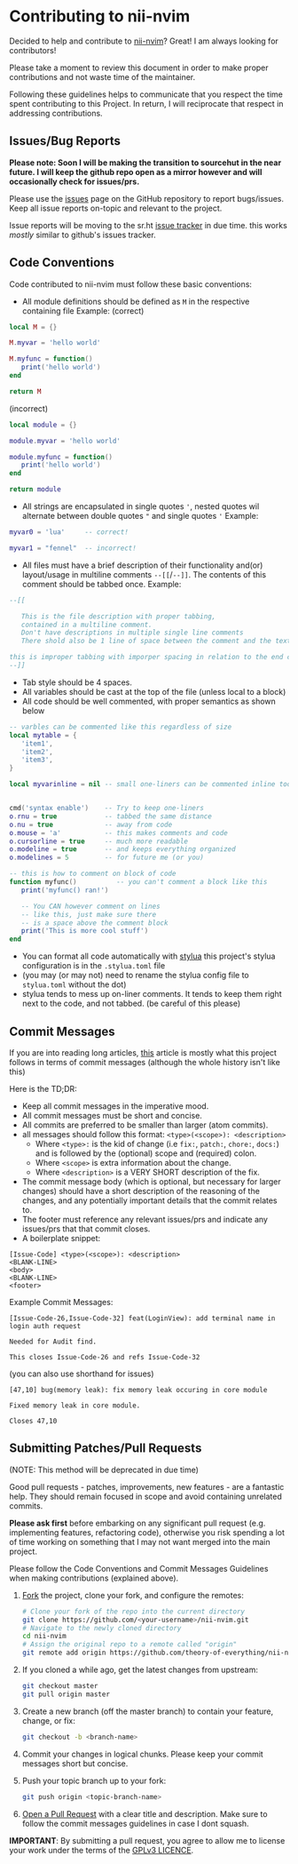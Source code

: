 # Contributing to nii-nvim

Decided to help and contribute to [nii-nvim](https://github.com/Theory-of-Everything/nii-nvim)? Great! I am always looking for contributors!

Please take a moment to review this document in order to make proper contributions and not waste time of the maintainer.

Following these guidelines helps to communicate that you respect the time spent contributing to this Project.
In return, I will reciprocate that respect in addressing contributions.

## Issues/Bug Reports

**Please note: Soon I will be making the transition to sourcehut in the near future. I will keep the github repo open as a mirror however and will occasionally check for issues/prs.**

Please use the [issues](https://github.com/Theory-of-Everything/nii-nvim/issues) page on the GitHub repository to report bugs/issues.
Keep all issue reports on-topic and relevant to the project.

Issue reports will be moving to the sr.ht [issue tracker](https://todo.sr.ht/~theorytoe/nii-nvim-bugs) in due time. this works *mostly* similar to github's issues tracker.

<a name="code-conventions"></a>

## Code Conventions

Code contributed to nii-nvim must follow these basic conventions:

- All module definitions should be defined as `M` in the respective containing file
  Example:
  (correct)

```lua
local M = {}

M.myvar = 'hello world'

M.myfunc = function()
   print('hello world')
end

return M
```

(incorrect)

```lua
local module = {}

module.myvar = 'hello world'

module.myfunc = function()
   print('hello world')
end

return module
```

- All strings are encapsulated in single quotes `'`, nested quotes wil alternate between double quotes `"` and single quotes `'`
  Example:

```lua
myvar0 = 'lua'     -- correct!

myvar1 = "fennel"  -- incorrect!
```

- All files must have a brief description of their functionality and(or) layout/usage in multiline comments `--[[`/`--]]`. The contents of this comment should be tabbed once.
  Example:

```lua
--[[

   This is the file description with proper tabbing,
   contained in a multiline comment.
   Don't have descriptions in multiple single line comments
   There shold also be 1 line of space between the comment and the text body

this is improper tabbing with imporper spacing in relation to the end comment!
--]]
```

- Tab style should be 4 spaces.
- All variables should be cast at the top of the file (unless local to a block)
- All code should be well commented, with proper semantics as shown below

```lua
-- varbles can be commented like this regardless of size
local mytable = {
   'item1',
   'item2',
   'item3',
}

local myvarinline = nil -- small one-liners can be commented inline too (does not apply for blocks)


cmd('syntax enable') 	-- Try to keep one-liners
o.rnu = true         	-- tabbed the same distance
o.nu = true         	-- away from code
o.mouse = 'a'       	-- this makes comments and code
o.cursorline = true 	-- much more readable
o.modeline = true   	-- and keeps everything organized
o.modelines = 5			-- for future me (or you)

-- this is how to comment on block of code
function myfunc()          -- you can't comment a block like this
   print('myfunc() ran!')

   -- You CAN however comment on lines
   -- like this, just make sure there
   -- is a space above the comment block
   print('This is more cool stuff')
end
```

- You can format all code automatically with [stylua](https://github.com/johnnymorganz/stylua) this project's stylua configuration is in the `.stylua.toml` file
- (you may (or may not) need to rename the stylua config file to `stylua.toml` without the dot)
- stylua tends to mess up on-liner comments. It tends to keep them right next to the code, and not tabbed. (be careful of this please)

<a name="code-conventions"></a>

## Commit Messages

If you are into reading long articles, [this](https://medium.com/@nmpegetis/git-commit-message-conventions-841d6998fc4f) 
article is mostly what this project follows in terms of commit messages (although the whole history isn't like this)

Here is the TD;DR:
- Keep all commit messages in the imperative mood.
- All commit messages must be short and concise.
- All commits are preferred to be smaller than larger (atom commits).
- all messages should follow this format: `<type>(<scope>): <description>`
    - Where `<type>:` is the kid of change (i.e `fix:`, `patch:`, `chore:`, `docs:`) and is followed by the (optional) scope and (required) colon.
    - Where `<scope>` is extra information about the change.
    - Where `<description>` is a VERY SHORT description of the fix.
- The commit message body (which is optional, but necessary for larger changes) should have a short description of the reasoning of the changes, and any potentially important details that the commit relates to.
- The footer must reference any relevant issues/prs and indicate any issues/prs that that commit closes.
- A boilerplate snippet:
```
[Issue-Code] <type>(<scope>): <description>
<BLANK-LINE>
<body>
<BLANK-LINE>
<footer>
```
Example Commit Messages:
```
[Issue-Code-26,Issue-Code-32] feat(LoginView): add terminal name in login auth request

Needed for Audit find.

This closes Issue-Code-26 and refs Issue-Code-32
```

(you can also use shorthand for issues)
```
[47,10] bug(memory leak): fix memory leak occuring in core module

Fixed memory leak in core module.

Closes 47,10
```

<a name="pull-requests"></a>

## Submitting Patches/Pull Requests

(NOTE: This method will be deprecated in due time)

Good pull requests - patches, improvements, new features - are a fantastic
help. They should remain focused in scope and avoid containing unrelated
commits.

**Please ask first** before embarking on any significant pull request (e.g.
implementing features, refactoring code),
otherwise you risk spending a lot of time working on something that I may not want merged into the main project.

Please follow the Code Conventions and Commit Messages Guidelines when making contributions (explained above).

1. [Fork](https://help.github.com/articles/fork-a-repo/) the project, clone your
   fork, and configure the remotes:

   ```bash
   # Clone your fork of the repo into the current directory
   git clone https://github.com/<your-username>/nii-nvim.git
   # Navigate to the newly cloned directory
   cd nii-nvim
   # Assign the original repo to a remote called "origin"
   git remote add origin https://github.com/theory-of-everything/nii-nvim.git
   ```

2. If you cloned a while ago, get the latest changes from upstream:

   ```bash
   git checkout master
   git pull origin master
   ```

3. Create a new branch (off the master branch) to
   contain your feature, change, or fix:

   ```bash
   git checkout -b <branch-name>
   ```

4. Commit your changes in logical chunks. Please keep your commit messages short but concise.

5. Push your topic branch up to your fork:

   ```bash
   git push origin <topic-branch-name>
   ```

6. [Open a Pull Request](https://help.github.com/articles/using-pull-requests/)
   with a clear title and description. Make sure to follow the commit messages guidelines in case I dont squash.

**IMPORTANT**: By submitting a pull request, you agree to allow me to license your work under the terms of the [GPLv3 LICENCE](LICENSE).
